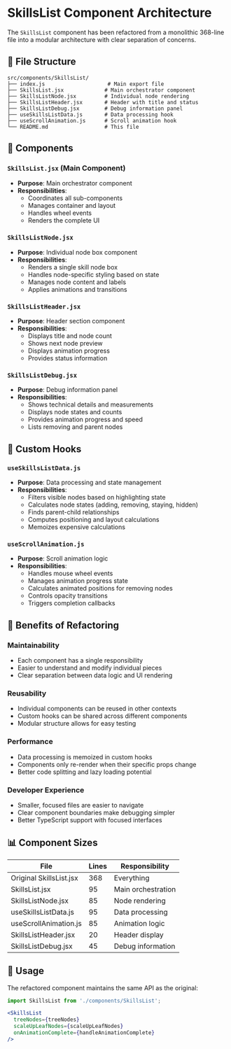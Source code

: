 # SkillsList Component Architecture

The `SkillsList` component has been refactored from a monolithic 368-line file into a modular architecture with clear separation of concerns.

## 📁 File Structure

```
src/components/SkillsList/
├── index.js                    # Main export file
├── SkillsList.jsx             # Main orchestrator component
├── SkillsListNode.jsx         # Individual node rendering
├── SkillsListHeader.jsx       # Header with title and status
├── SkillsListDebug.jsx        # Debug information panel
├── useSkillsListData.js       # Data processing hook
├── useScrollAnimation.js      # Scroll animation hook
└── README.md                  # This file
```

## 🔧 Components

### `SkillsList.jsx` (Main Component)
- **Purpose**: Main orchestrator component
- **Responsibilities**: 
  - Coordinates all sub-components
  - Manages container and layout
  - Handles wheel events
  - Renders the complete UI

### `SkillsListNode.jsx`
- **Purpose**: Individual node box component
- **Responsibilities**:
  - Renders a single skill node box
  - Handles node-specific styling based on state
  - Manages node content and labels
  - Applies animations and transitions

### `SkillsListHeader.jsx`
- **Purpose**: Header section component
- **Responsibilities**:
  - Displays title and node count
  - Shows next node preview
  - Displays animation progress
  - Provides status information

### `SkillsListDebug.jsx`
- **Purpose**: Debug information panel
- **Responsibilities**:
  - Shows technical details and measurements
  - Displays node states and counts
  - Provides animation progress and speed
  - Lists removing and parent nodes

## 🎣 Custom Hooks

### `useSkillsListData.js`
- **Purpose**: Data processing and state management
- **Responsibilities**:
  - Filters visible nodes based on highlighting state
  - Calculates node states (adding, removing, staying, hidden)
  - Finds parent-child relationships
  - Computes positioning and layout calculations
  - Memoizes expensive calculations

### `useScrollAnimation.js`
- **Purpose**: Scroll animation logic
- **Responsibilities**:
  - Handles mouse wheel events
  - Manages animation progress state
  - Calculates animated positions for removing nodes
  - Controls opacity transitions
  - Triggers completion callbacks

## 🚀 Benefits of Refactoring

### **Maintainability**
- Each component has a single responsibility
- Easier to understand and modify individual pieces
- Clear separation between data logic and UI rendering

### **Reusability**
- Individual components can be reused in other contexts
- Custom hooks can be shared across different components
- Modular structure allows for easy testing

### **Performance**
- Data processing is memoized in custom hooks
- Components only re-render when their specific props change
- Better code splitting and lazy loading potential

### **Developer Experience**
- Smaller, focused files are easier to navigate
- Clear component boundaries make debugging simpler
- Better TypeScript support with focused interfaces

## 📊 Component Sizes

| File | Lines | Responsibility |
|------|-------|----------------|
| Original SkillsList.jsx | 368 | Everything |
| SkillsList.jsx | 95 | Main orchestration |
| SkillsListNode.jsx | 85 | Node rendering |
| useSkillsListData.js | 95 | Data processing |
| useScrollAnimation.js | 85 | Animation logic |
| SkillsListHeader.jsx | 20 | Header display |
| SkillsListDebug.jsx | 45 | Debug information |

## 🔄 Usage

The refactored component maintains the same API as the original:

```jsx
import SkillsList from './components/SkillsList';

<SkillsList
  treeNodes={treeNodes}
  scaleUpLeafNodes={scaleUpLeafNodes}
  onAnimationComplete={handleAnimationComplete}
/>